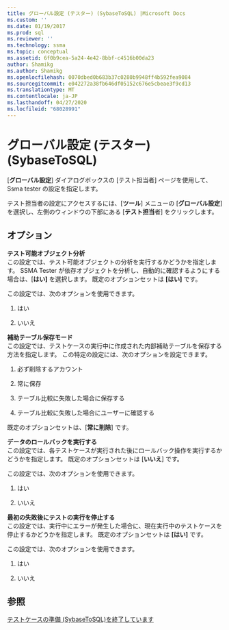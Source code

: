 ```yaml
---
title: グローバル設定 (テスター) (SybaseToSQL) |Microsoft Docs
ms.custom: ''
ms.date: 01/19/2017
ms.prod: sql
ms.reviewer: ''
ms.technology: ssma
ms.topic: conceptual
ms.assetid: 6f0b9cea-5a24-4e42-8bbf-c4516b00da23
author: Shamikg
ms.author: Shamikg
ms.openlocfilehash: 0070dbed0b683b37c0280b9948ff4b592fea9084
ms.sourcegitcommit: e042272a38fb646df05152c676e5cbeae3f9cd13
ms.translationtype: MT
ms.contentlocale: ja-JP
ms.lasthandoff: 04/27/2020
ms.locfileid: "68028991"
---
```

# <a name="global-settings-tester-sybasetosql"></a>グローバル設定 (テスター) (SybaseToSQL)
[**グローバル設定**] ダイアログボックスの [テスト担当者] ページを使用して、Ssma tester の設定を指定します。  
  
テスト担当者の設定にアクセスするには、[**ツール**] メニューの [**グローバル設定**] を選択し、左側のウィンドウの下部にある [**テスト担当**者] をクリックします。  
  
## <a name="options"></a>オプション  
**テスト可能オブジェクト分析**  
この設定では、テスト可能オブジェクトの分析を実行するかどうかを指定します。 SSMA Tester が依存オブジェクトを分析し、自動的に確認するようにする場合は、[**はい]** を選択します。 既定のオプションセットは **[はい]** です。  
  
この設定では、次のオプションを使用できます。  
  
1.  はい  
  
2.  いいえ  
  
**補助テーブル保存モード**  
この設定では、テストケースの実行中に作成された内部補助テーブルを保存する方法を指定します。 この特定の設定には、次のオプションを設定できます。  
  
1.  必ず削除するアカウント  
  
2.  常に保存  
  
3.  テーブル比較に失敗した場合に保存する  
  
4.  テーブル比較に失敗した場合にユーザーに確認する  
  
既定のオプションセットは、[**常に削除**] です。  
  
**データのロールバックを実行する**  
この設定では、各テストケースが実行された後にロールバック操作を実行するかどうかを指定します。 既定のオプションセットは [**いいえ**] です。  
  
この設定では、次のオプションを使用できます。  
  
1.  はい  
  
2.  いいえ  
  
**最初の失敗後にテストの実行を停止する**  
この設定では、実行中にエラーが発生した場合に、現在実行中のテストケースを停止するかどうかを指定します。 既定のオプションセットは **[はい]** です。  
  
この設定では、次のオプションを使用できます。  
  
1.  はい  
  
2.  いいえ  
  
## <a name="see-also"></a>参照  
[テストケースの準備 &#40;SybaseToSQL&#41;を終了しています](../../ssma/sybase/finishing-test-case-preparation-sybasetosql.md)  
  
